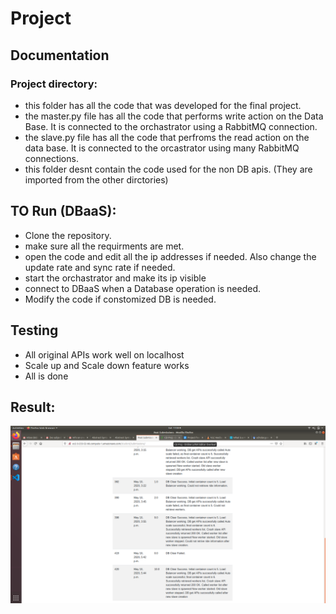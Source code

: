 # Project


## Documentation

### Project directory:
* this folder has all the code that was developed for the final project.
* the master.py file has all the code that performs write action on the Data Base. It is connected to the orchastrator using a RabbitMQ connection.
* the slave.py file has all the code that perfroms the read action on the data base. It is connected to the orcastrator using many RabbitMQ connections.
* this folder desnt contain the code used for the non DB apis. (They are imported from the other dirctories)

## TO Run (DBaaS):
* Clone the repository.
* make sure all the requirments are met.
* open the code and edit all the ip addresses if needed. Also change the update rate and sync rate if needed.
* start the orchastrator and make its ip visible
* connect to DBaaS when a Database operation is needed. 
* Modify the code if constomized DB is needed.

## Testing

* All original APIs work well on localhost
* Scale up and Scale down feature works
* All is done

## Result:
![Automated Testing](screenshot.png)
